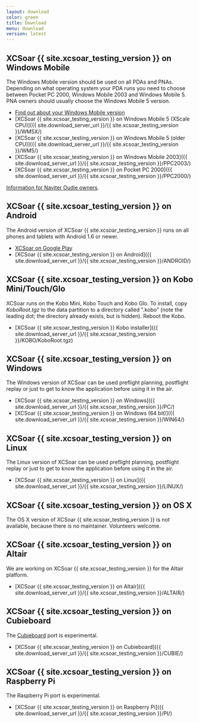 ```yaml
---
layout: download
color: green
title: Download
menu: download
version: latest
---
```

## XCSoar {{ site.xcsoar_testing_version }} on Windows Mobile

The Windows Mobile version should be used on all PDAs and PNAs. Depending on what operating system your PDA runs you need to choose between Pocket PC 2000, 
Windows Mobile 2003 and Windows Mobile 5. PNA owners should usually choose the Windows Mobile 5 version.

- [Find out about your Windows Mobile version](/discover/wm_versions/)
- [XCSoar {{ site.xcsoar_testing_version }} on Windows Mobile 5 (XScale CPU)]({{ site.download_server_url }}/{{ site.xcsoar_testing_version }}/WM5X/)
- [XCSoar {{ site.xcsoar_testing_version }} on Windows Mobile 5 (older CPU)]({{ site.download_server_url }}/{{ site.xcsoar_testing_version }}/WM5/)
- [XCSoar {{ site.xcsoar_testing_version }} on Windows Mobile 2003]({{ site.download_server_url }}/{{ site.xcsoar_testing_version }}/PPC2003/)
- [XCSoar {{ site.xcsoar_testing_version }} on Pocket PC 2000]({{ site.download_server_url }}/{{ site.xcsoar_testing_version }}/PPC2000/)

[Information for Naviter Oudie owners](/hardware/oudie.html).

## XCSoar {{ site.xcsoar_testing_version }} on Android

The Android version of XCSoar {{ site.xcsoar_testing_version }} runs on all phones and tablets with Android 1.6 or newer.

- [XCSoar on Google Play](https://play.google.com/store/apps/details?id=org.xcsoar.testing)
- [XCSoar {{ site.xcsoar_testing_version }} on Android]({{ site.download_server_url }}/{{ site.xcsoar_testing_version }}/ANDROID/)

## XCSoar {{ site.xcsoar_testing_version }} on Kobo Mini/Touch/Glo

XCSoar runs on the Kobo Mini, Kobo Touch and Kobo Glo.  To install,
copy *KoboRoot.tgz* to the data partition to a directory called
".kobo" (note the leading dot; the directory already exists, but is
hidden).  Reboot the Kobo.

- [XCSoar {{ site.xcsoar_testing_version }} Kobo installer]({{ site.download_server_url }}/{{ site.xcsoar_testing_version }}/KOBO/KoboRoot.tgz)

## XCSoar {{ site.xcsoar_testing_version }} on Windows
					
The Windows version of XCSoar can be used preflight planning, postflight replay or just to get to know the application before using it in the air.

- [XCSoar {{ site.xcsoar_testing_version }} on Windows]({{ site.download_server_url }}/{{ site.xcsoar_testing_version }}/PC/)
- [XCSoar {{ site.xcsoar_testing_version }} on Windows (64 bit)]({{ site.download_server_url }}/{{ site.xcsoar_testing_version }}/WIN64/)

## XCSoar {{ site.xcsoar_testing_version }} on Linux

The Linux version of XCSoar can be used preflight planning, postflight replay or just to get to know the application before using it in the air.

- [XCSoar {{ site.xcsoar_testing_version }} on Linux]({{ site.download_server_url }}/{{ site.xcsoar_testing_version }}/LINUX/)

## XCSoar {{ site.xcsoar_testing_version }} on OS X

The OS X version of XCSoar {{ site.xcsoar_testing_version }} is not
available, because there is no maintainer.  Volunteers welcome.

## XCSoar {{ site.xcsoar_testing_version }} on Altair

We are working on XCSoar {{ site.xcsoar_testing_version }} for the Altair platform.

- [XCSoar {{ site.xcsoar_testing_version }} on Altair]({{ site.download_server_url }}/{{ site.xcsoar_testing_version }}/ALTAIR/)

## XCSoar {{ site.xcsoar_testing_version }} on Cubieboard

The [Cubieboard](http://cubieboard.org/) port is experimental.

- [XCSoar {{ site.xcsoar_testing_version }} on Cubieboard]({{ site.download_server_url }}/{{ site.xcsoar_testing_version }}/CUBIE/)

## XCSoar {{ site.xcsoar_testing_version }} on Raspberry Pi

The Raspberry Pi port is experimental.

- [XCSoar {{ site.xcsoar_testing_version }} on Raspberry Pi]({{ site.download_server_url }}/{{ site.xcsoar_testing_version }}/PI/)
